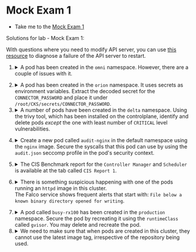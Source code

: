 # Mock Exam 1

  - Take me to the [Mock Exam 1](https://kodekloud.com/topic/lab-mock-exam-1-3/)

Solutions for lab - Mock Exam 1:

With questions where you need to modify API server, you can use [this resource](https://github.com/kodekloudhub/community-faq/blob/main/docs/diagnose-crashed-apiserver.md) to diagnose a failure of the API server to restart.


1.  <details>
    <summary>A pod has been created in the <code>omni</code> namespace. However, there are a couple of issues with it.</summary>

    1. The pod has been created with more permissions than it needs.
    1. It allows read access in the directory `/usr/share/nginx/html/internal` causing an Internal Site to be accessed publicly.

    To check this, click on the button called Site (above the terminal) and add /internal/ to the end of the URL.
    Use the below recommendations to fix this.

    1. Use the AppArmor profile created at `/etc/apparmor.d/frontend` to restrict the internal site.
    1. There are several service accounts created in the `omni` namespace. Apply the principle of least privilege and use the service account with the minimum privileges (excluding the `default` service account).
    1. Once the pod is recreated with the correct service account, delete the other unused service accounts in `omni` namespace (excluding the `default` service account).

    ---

    1.  Use the `omni` namespace to save on typing

          ```
          k config set-context --current --namespace omni
          ```

    1.  <details>
        <summary>AppArmor Profile</summary>

        Load the AppArmor profile into the kernel

          ```bash
          apparmor_parser -q /etc/apparmor.d/frontend
          ```
        </details>

    1.  <details>
        <summary>Service Account</summary>

        To find the service account with the least privileges, we need to examine the roles that are bound to these service acccounts. This will determine what privilege they have.

        1. Find the service accounts

            ```
            k get sa
            ```

            There are 3 service accounts exculding the `default`. These are the ones we are concerned with.

        1.  Find the bindings

            ```
             k get rolebindings
            ```

            Notice there are 2 bindings, to the roles `fe` and `frontend`

        1.  Examine permissions of roles

                ```
                k describe role fe
                k describe role frontend
                ```

        1.  See which service accounts these roles are bound to

                ```
                k describe rolebinding fe
                k describe rolebinding frontend
                ```

            Notice that these roles are bound to service accounts `fe` and `frontend` respectively. No role is bound to service account `frontend-default`. This means that this service account is the one with least privilege by virtue of the fact that it has _no_ binding and therefore _no_ permissions at all.

        1. Recreate the pod with the correct service account, and also apply the AppArmor profile

                ```yaml
                apiVersion: v1
                kind: Pod
                metadata:
                  annotations:
                    container.apparmor.security.beta.kubernetes.io/nginx: localhost/restricted-frontend # Apply profile 'restricted-fronend' on 'nginx' container
                  labels:
                    run: nginx
                  name: frontend-site
                  namespace: omni
                spec:
                  serviceAccount: frontend-default # Use the service account with least privileges
                  containers:
                  - image: nginx:alpine
                    name: nginx
                    volumeMounts:
                    - mountPath: /usr/share/nginx/html
                      name: test-volume
                  volumes:
                  - name: test-volume
                    hostPath:
                      path: /data/pages
                      type: Directory
                ```
        </details>

    1.  <details>
        <summary>Delete the unused service accounts in the <code>omni</code> namespace.</summary>

          ```bash
          kubectl -n omni delete sa frontend
          kubectl -n omni delete sa fe
          ```

        </details>

   </details>

2.  <details>
    <summary>A pod has been created in the <code>orion</code> namespace. It uses secrets as environment variables. Extract the decoded secret for the <code>CONNECTOR_PASSWORD</code> and place it under <code>/root/CKS/secrets/CONNECTOR_PASSWORD</code>.</summary>


    You are not done, instead of using secrets as an environment variable, mount the secret as a read-only volume at path `/mnt/connector/password` that can be then used by the application inside.

    ---

    1.  <details>
        <summary>Extract the secret</summary>

        ```bash
        mkdir -p /root/CKS/secrets/
        kubectl -n orion get secrets a-safe-secret -o jsonpath='{.data.CONNECTOR_PASSWORD}' | base64 -d > /root/CKS/secrets/CONNECTOR_PASSWORD
        ```

        </details>

    1.  <details>
        <summary>Mount the secret</summary>

        Recreate the pod, mounting the secret as a read-only volume at the given path

          ```yaml
          apiVersion: v1
          kind: Pod
          metadata:
            labels:
              name: app-xyz
            name: app-xyz
            namespace: orion
          spec:
            containers:
            - image: nginx
              name: app-xyz
              ports:
              - containerPort: 3306
              volumeMounts:
              - name: secret-volume
                mountPath: /mnt/connector/password
                readOnly: true
            volumes:
            - name: secret-volume
              secret:
                secretName: a-safe-secret
          ```
        </details>

    </details>


3.  <details>
    <summary>A number of pods have been created in the <code>delta</code> namespace. Using the trivy tool, which has been installed on the controlplane, identify and delete pods <i>except</i> the one with least number of <code>CRITICAL</code> level vulnerabilities.</summary>

    1.  <details>
        <summary>List pods with images for reference</summary>

        ```
        k get pods -n delta -o custom-columns='NAME:.spec.containers[0].name,IMAGE:.spec.containers[0].image'
        ```
        </details>

    1.  <details>
        <summary>Scan each image using <code>trivy image scan</code></summary>

        For each image, replace `<image-name>` with image from the step above and run the command:

        ```bash
        trivy i --severity CRITICAL <image-name> | grep Total
        ```

        Or, do it using a one-liner for loop.

        ```bash
        for i in $(kubectl -n delta get pods -o json | jq -r '.items[].spec.containers[].image') ; do echo $i ; trivy i --severity CRITICAL $i 2>&1 | grep Total ; done
        ```

        </details>

    1.  <details>
        <summary>Delete vulnerable pods</summary>
        If the image has HIGH or CRITICAL vulnerabilities, delete the associated pod.

        Notice that image `httpd:2-alpine` has zero vulnerabilities, so we must delete the pods that _do not_ use this image

        ```bash
        kubectl -n delta delete pod simple-webapp-1
        kubectl -n delta delete pod simple-webapp-3
        kubectl -n delta delete pod simple-webapp-4
        ```

        </details>

  </details>

4.  <details>
    <summary>Create a new pod called <code>audit-nginx</code> in the default namespace using the <code>nginx</code> image. Secure the syscalls that this pod can use by using the <code>audit.json</code> seccomp profile in the pod's security context.</summary>

    The `audit.json` is provided at `/root/CKS` directory. Make sure to move it under the `profiles` directory inside the default seccomp directory before creating the pod

    ---

    1.  <details>
        <summary>Place <code>audit.json</code> into the default seccomp directory.</summary>

        Know that this directory is in kubelet's configuration directory which ia nomally `/var/lib/kubelet`. You can verify this by looking for where it loads its config file from

        ```bash
        ps aux | grep kubelet | grep -- --config
        ```
        Copy the `audit.json` seccomp profile to `/var/lib/kubelet/seccomp/profiles`:

        ```bash
        cp /root/CKS/audit.json /var/lib/kubelet/seccomp/profiles
        ```

        </details>

    1.  <details>
        <summary>Create the pod</summary>

        ```yaml
        apiVersion: v1
        kind: Pod
        metadata:
          labels:
            run: nginx
          name: audit-nginx
          namespace : default
        spec:
          securityContext:
            seccompProfile:
              type: Localhost
              localhostProfile: profiles/audit.json
          containers:
          - image: nginx
            name: nginx
        ```
      </details>
  </details>


5.  <details>
    <summary>The CIS Benchmark report for the <code>Controller Manager</code> and <code>Scheduler</code> is available at the tab called <code>CIS Report 1</code>.</summary>

    Inspect this report and fix the issues reported as `FAIL`.

    ---

    1.  <details>
        <summary>Examine report</summary>

        Click on `CIS Reoprt 1` above the terminal

        Note the failures at 1.3.2 and 1.4.1

        </details>

    1.  <details>
        <summary>Fix issues</summary>

        For both `kube-controller-manager` and `kube-scheduler`, edit the static manifest file in `/etc/kubernetes/manifests` and add the following to the command arguments:

          ```yaml
              - --profiling=false
          ```

        Make sure both pods restart

        </details>

   </details>


6.  <details>
    <summary>There is something suspicious happening with one of the pods running an <code>httpd</code> image in this cluster.</br>The Falco service shows frequent alerts that start with: <code>File below a known binary directory opened for writing</code>.</summary>

    Identify the rule causing this alert and update it as per the below requirements:

    1. Output should be displayed as: `CRITICAL File below a known binary directory opened for writing (user_id=user_id file_updated=file_name command=command_that_was_run)`
    1. Alerts are logged to `/opt/security_incidents/alerts.log`

    Do not update the default rules file directly. Rather use the `falco_rules.local.yaml` file to override.

    Note: Once the alert has been updated, you may have to wait for up to a minute for the alerts to be written to the new log location.

    ---

    1.  <details>
        <summary>Create <code>/opt/security_incidents</code></summary>

          ```bash
          mkdir -p /opt/security_incidents
          ```

        </details>

    1.  <details>
        <summary>Enable file_output in <code>/etc/falco/falco.yaml</code></summary>

          ```yaml
          file_output:
            enabled: true
            keep_alive: false
            filename: /opt/security_incidents/alerts.log
          ```

        </details>

    1.  <details>
        <summary>Add the updated rule under the <code>/etc/falco/falco_rules.local.yaml</code></summary>

        Find the relevant rule in `falco_rules.yaml`, copy it, paste it into `falco_rules.local.yaml` and then modify it to get the requested output:

        Refer to the field reference: https://falco.org/docs/reference/rules/supported-fields/

          ```yaml
          - rule: Write below binary dir
            desc: an attempt to write to any file below a set of binary directories
            condition: >
              bin_dir and evt.dir = < and open_write
              and not package_mgmt_procs
              and not exe_running_docker_save
              and not python_running_get_pip
              and not python_running_ms_oms
              and not user_known_write_below_binary_dir_activities
            output: >
              File below a known binary directory opened for writing (user_id=%user.uid file_updated=%fd.name command=%proc.cmdline)
            priority: CRITICAL
            tags: [filesystem, mitre_persistence]
          ```

          </details>

    1.  <details>
        <summary>To perform hot-reload falco use `kill -1` (SIGHUP) on controlplane node</summary>

          ```bash
          kill -1 $(pidof falco)
          ```

        </details>

    1.  <details>
        <summary>Verify falco is running, i.e. you didn't make some syntax error that crashed it</summary>

          ```bash
          systemctl status falco
          ```

        </details>


    1.  <details>
        <summary>Check the new log file. It may take up to a minute for events to be logged.</summary>

          ```bash
          cat /opt/security_incidents/alerts.log
          ```

        </details>

  </details>


7.  <details>
    <summary>A pod called <code>busy-rx100</code> has been created in the <code>production</code> namespace. Secure the pod by recreating it using the <code>runtimeClass</code> called <code>gvisor</code>. You may delete and recreate the pod.</summary>

    Simply recreate the pod using the YAML file as below. We onlt need to add `runtimeClassName`

    ```yaml
    apiVersion: v1
    kind: Pod
    metadata:
      labels:
        run: busy-rx100
      name: busy-rx100
      namespace: production
    spec:
      runtimeClassName: gvisor
      containers:
      - image: nginx
        name: busy-rx100
    ```

    Note that the pod may not start due to the fact that `gvisor` runtime is not installed on this system. That's OK as what is being marked is that the pod YAML is correct.

    </details>


8.  <details>
    <summary>We need to make sure that when pods are created in this cluster, they cannot use the latest image tag, irrespective of the repository being used.</summary>

    To achieve this, a simple Admission Webhook Server has been developed and deployed. A service called image-bouncer-webhook is exposed in the cluster internally. This Webhook server ensures that the developers of the team cannot use the latest image tag. Make use of the following specs to integrate it with the cluster using an ImagePolicyWebhook:


    1. Create a new admission configuration file at /etc/admission-controllers/admission-configuration.yaml
    1. The kubeconfig file with the credentials to connect to the webhook server is located at `/root/CKS/ImagePolicy/admission-kubeconfig.yaml`. Note: The directory `/root/CKS/ImagePolicy/` has already been mounted on the kube-apiserver at path `/etc/admission-controllers` so use this path to store the admission configuration.
    1. Make sure that if the latest tag is used, the request must be rejected at all times.
    1. Enable the Admission Controller.

    ---

    1.  <details>
        <summary>Create the admission-configuration inside <code>/root/CKS/ImagePolicy</code> directory as <code>admission-configuration.yaml</code></summary>

          ```yaml
          apiVersion: apiserver.config.k8s.io/v1
          kind: AdmissionConfiguration
          plugins:
          - name: ImagePolicyWebhook
            configuration:
              imagePolicy:
                kubeConfigFile: /etc/admission-controllers/admission-kubeconfig.yaml
                allowTTL: 50
                denyTTL: 50
                retryBackoff: 500
                defaultAllow: false
          ```

          Just create the file. You cannot apply an `AdmissionConfiguration` with kubectl. It's configuration, not a resource!


        Note that the `/root/CKS/ImagePolicy` is mounted at the path `/etc/admission-controllers` directory in the kube-apiserver. So, you can directly place the files under `/root/CKS/ImagePolicy`.<br/>Snippet of the volume and volumeMounts (Note these are _already present_ in apiserver manifest as shown below, so you do not need to add them)

          ```yaml
          containers:
          - # other stuff omitted for brevity
            volumeMounts:
            - mountPath: /etc/admission-controllers
                name: admission-controllers
                readOnly: true
          volumes:
          - hostPath:
              path: /root/CKS/ImagePolicy/
              type: DirectoryOrCreate
            name: admission-controllers
          ```

        </details>

    1.  <details>
        <summary>Update the kube-apiserver command flags and add <code>ImagePolicyWebhook</code> to the <code>enable-admission-plugins</code> flag</summary>

          ```yaml
              - --admission-control-config-file=/etc/admission-controllers/admission-configuration.yaml
              - --enable-admission-plugins=NodeRestriction,ImagePolicyWebhook
          ```

        </details>

    1. Wait for the API server to restart. May take up to a minute.

        You can use the folloowing command to monitor the containers

        ```bash
        watch crictl ps
        ```

        `CTRL + C` exits the watch.

    1.  <details>
        <summary>Finally, update the pod with the correct image</summary>

          ```bash
          kubectl set image -n magnum pods/app-0403 app-0403=gcr.io/google-containers/busybox:1.27
          ```

        </details>

    </details>
